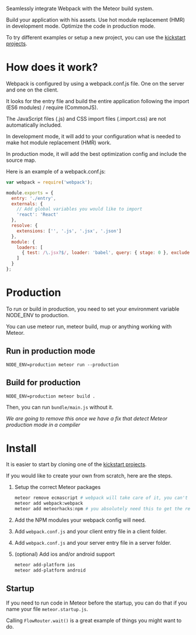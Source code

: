 Seamlessly integrate Webpack with the Meteor build system.

Build your application with his assets. Use hot module replacement (HMR) in development mode. Optimize the code in production mode.

To try different examples or setup a new project, you can use the [kickstart projects](https://github.com/thereactivestack/kickstart).

# How does it work?
Webpack is configured by using a webpack.conf.js file. One on the server and one on the client.

It looks for the entry file and build the entire application following the import (ES6 modules) / require (CommonJS).

The JavaScript files (.js) and CSS import files (.import.css) are not automatically included.

In development mode, it will add to your configuration what is needed to make hot module replacement (HMR) work.

In production mode, it will add the best optimization config and include the source map.

Here is an example of a webpack.conf.js:

```javascript
var webpack = require('webpack');

module.exports = {
  entry: './entry',
  externals: {
    // Add global variables you would like to import
    'react': 'React'
  },
  resolve: {
    extensions: ['', '.js', '.jsx', '.json']
  },
  module: {
    loaders: [
      { test: /\.jsx?$/, loader: 'babel', query: { stage: 0 }, exclude: /node_modules/ }
    ]
  }
};
```

# Production
To run or build in production, you need to set your environment variable NODE_ENV to production.

You can use meteor run, meteor build, mup or anything working with Meteor.

## Run in production mode
`NODE_ENV=production meteor run --production`

## Build for production
`NODE_ENV=production meteor build .`

Then, you can run `bundle/main.js` without it.

*We are going to remove this once we have a fix that detect Meteor production mode in a compiler*

# Install
It is easier to start by cloning one of the [kickstart projects](https://github.com/thereactivestack/kickstart).

If you would like to create your own from scratch, here are the steps.

1. Setup the correct Meteor packages
    ```bash
    meteor remove ecmascript # webpack will take care of it, you can't keep both
    meteor add webpack:webpack
    meteor add meteorhacks:npm # you absolutely need this to get the relevant NPM modules
    ```

1. Add the NPM modules your webpack config will need.

1. Add `webpack.conf.js` and your client entry file in a client folder.

1. Add `webpack.conf.js` and your server entry file in a server folder.

1. (optional) Add ios and/or android support
    ```bash
    meteor add-platform ios
    meteor add-platform android
    ```

## Startup
If you need to run code in Meteor before the startup, you can do that if you name your file `meteor.startup.js`.

Calling `FlowRouter.wait()` is a great example of things you might want to do.
